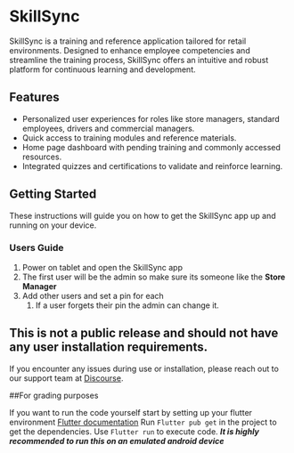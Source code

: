 # SkillSync

SkillSync is a training and reference application tailored for retail environments. Designed to enhance employee competencies and streamline the training process, SkillSync offers an intuitive and robust platform for continuous learning and development.

## Features

- Personalized user experiences for roles like store managers, standard employees, drivers and commercial managers.
- Quick access to training modules and reference materials.
- Home page dashboard with pending training and commonly accessed resources.
- Integrated quizzes and certifications to validate and reinforce learning.

## Getting Started

These instructions will guide you on how to get the SkillSync app up and running on your device.

### Users Guide

1. Power on tablet and open the SkillSync app
2. The first user will be the admin so make sure its someone like the **Store Manager**
3. Add other users and set a pin for each
    1. If a user forgets their pin the admin can change it.

## This is not a public release and should not have any user installation requirements.

If you encounter any issues during use or installation, please reach out to our support team at [Discourse](https://discourse.otaqyunqoiso.website/).


##For grading purposes

If you want to run the code yourself start by setting up your flutter environment
[Flutter documentation](https://docs.flutter.dev/get-started/install/windows/mobile?tab=later-start)
Run `Flutter pub get` in the project to get the dependencies.
Use `Flutter run` to execute code. ***It is highly recommended to run this on an emulated android device***
